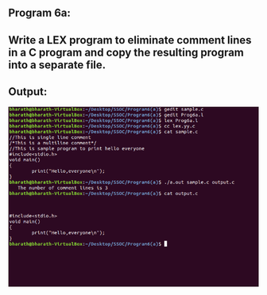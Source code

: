 
## Program 6a:

## Write a LEX program to eliminate comment lines in a C program and copy the resulting program into a separate file.


## Output:
![alt text](Prog6a_output.png)
